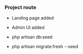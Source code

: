 ### Project route
- Landing page added
- Admin UI added 

- php artisan db:seed
- php artisan migrate:fresh --seed